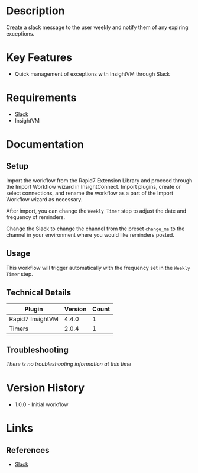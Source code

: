 # Description

Create a slack message to the user weekly and notify them of any expiring exceptions.

# Key Features

* Quick management of exceptions with InsightVM through Slack

# Requirements

* [Slack](https://insightconnect.help.rapid7.com/docs/configure-slack-for-chatops)
* InsightVM

# Documentation

## Setup

Import the workflow from the Rapid7 Extension Library and proceed through the Import Workflow wizard in InsightConnect. Import plugins, create or select connections, and rename the workflow as a part of the Import Workflow wizard as necessary.

After import, you can change the `Weekly Timer` step to adjust the date and frequency of reminders. 

Change the Slack to change the channel from the preset `change_me` to the channel in your environment where you would like reminders posted.

## Usage

This workflow will trigger automatically with the frequency set in the `Weekly Timer` step.

## Technical Details


|Plugin|Version|Count|
|----|----|--------|
|Rapid7 InsightVM|4.4.0|1|
|Timers|2.0.4|1|

## Troubleshooting

_There is no troubleshooting information at this time_

# Version History

* 1.0.0 - Initial workflow

# Links

## References

* [Slack](https://slack.com/)
